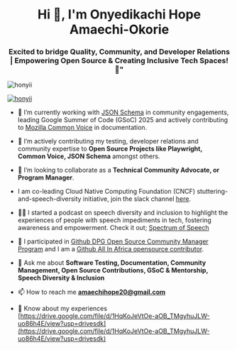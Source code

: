 <h1 align="center">Hi 👋, I'm Onyedikachi Hope Amaechi-Okorie</h1>
<h3 align="center">Excited to bridge Quality, Community, and Developer Relations | Empowering Open Source & Creating Inclusive Tech Spaces! 🚀"</h3>

<p align="left"> <img src="https://komarev.com/ghpvc/?username=honyii&label=Profile%20views&color=0e75b6&style=flat" alt="honyii" /> </p>

<p align="left"> <a href="https://github.com/ryo-ma/github-profile-trophy"><img src="https://github-profile-trophy.vercel.app/?username=honyii" alt="honyii" /></a> </p>

- 🔭 I’m currently working with [JSON Schema](https://json-schema.org/) in community engagements, leading Google Summer of Code (GSoC) 2025 and actively contributing to [Mozilla Common Voice](https://commonvoice.mozilla.org/en) in documentation.

- 🌱 I’m actively contributing my testing, developer relations and community expertise to **Open Source Projects like Playwright, Common Voice, JSON Schema** amongst others.

- 👯 I’m looking to collaborate as a **Technical Community Advocate, or Program Manager**.
  
- I am co-leading Cloud Native Computing Foundation (CNCF) stuttering-and-speech-diversity initiative, join the slack channel [here](https://cloud-native.slack.com/archives/C08MKRB32PQ).
  
- 👨‍💻 I started a podcast on speech diversity and inclusion to highlight the experiences of people with speech impediments in tech, fostering awareness and empowerment. Check it out; [Spectrum of Speech](https://youtu.be/IhQGAA1MYNY?si=AA85N2acq1arwJc6)

- 🚀 I participated in [Github DPG Open Source Community Manager Program](https://www.credly.com/badges/f4142e51-e39b-47eb-9992-756b95466bc6/public_url) and I am a [Github All In Africa opensource contributor](https://www.credly.com/badges/a01af451-38b1-48cc-b81f-cb4f14d1bf63/public_url).

- 💬 Ask me about **Software Testing, Documentation, Community Management, Open Source Contributions, GSoC & Mentorship, Speech Diversity & Inclusion**

- 📫 How to reach me **amaechihope20@gmail.com**

- 📄 Know about my experiences [https://drive.google.com/file/d/1HqKoJeVtOe-aOB_TMgyhuJLW-uo86h4E/view?usp=drivesdk](https://drive.google.com/file/d/1HqKoJeVtOe-aOB_TMgyhuJLW-uo86h4E/view?usp=drivesdk)



